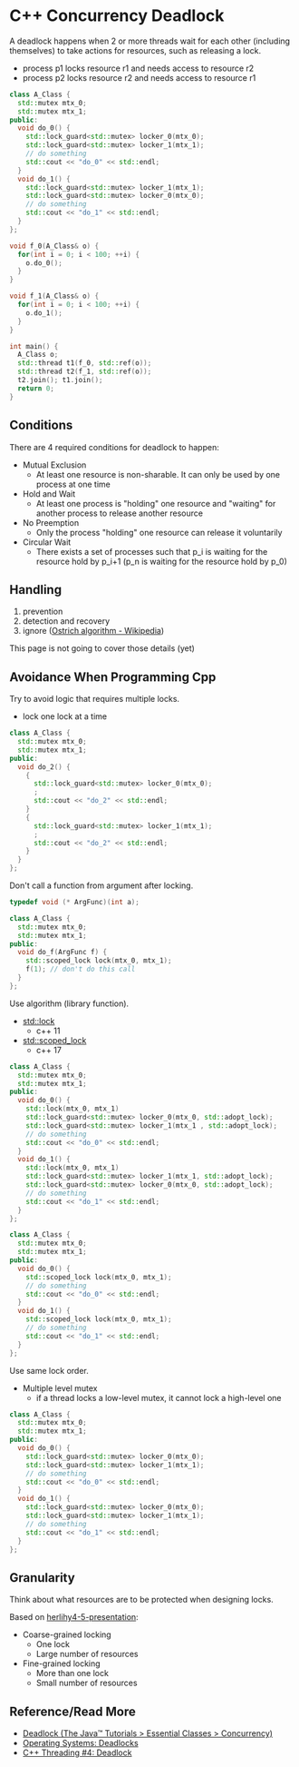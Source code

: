 # C++ Concurrency Deadlock

A deadlock happens when 2 or more threads wait for each other (including themselves)
to take actions for resources, such as releasing a lock.

* process p1 locks resource r1 and needs access to resource r2
* process p2 locks resource r2 and needs access to resource r1

```cpp
class A_Class {
  std::mutex mtx_0;
  std::mutex mtx_1;
public:
  void do_0() {
    std::lock_guard<std::mutex> locker_0(mtx_0);
    std::lock_guard<std::mutex> locker_1(mtx_1);
    // do something
    std::cout << "do_0" << std::endl;
  }
  void do_1() {
    std::lock_guard<std::mutex> locker_1(mtx_1);
    std::lock_guard<std::mutex> locker_0(mtx_0);
    // do something
    std::cout << "do_1" << std::endl;
  }
};

void f_0(A_Class& o) {
  for(int i = 0; i < 100; ++i) {
    o.do_0();
  }
}

void f_1(A_Class& o) {
  for(int i = 0; i < 100; ++i) {
    o.do_1();
  }
}

int main() {
  A_Class o;
  std::thread t1(f_0, std::ref(o));
  std::thread t2(f_1, std::ref(o));
  t2.join(); t1.join();
  return 0;
}
```

## Conditions

There are 4 required conditions for deadlock to happen:

* Mutual Exclusion
  * At least one resource is non-sharable. It can only be used by one process at one time
* Hold and Wait
  * At least one process is "holding" one resource and "waiting" for another process to release another resource
* No Preemption
  * Only the process "holding" one resource can release it voluntarily
* Circular Wait
  * There exists a set of processes such that p_i is waiting for the resource hold by p_i+1 (p_n is waiting for the resource hold by p_0)

## Handling

1. prevention
2. detection and recovery
3. ignore ([Ostrich algorithm - Wikipedia](https://en.wikipedia.org/wiki/Ostrich_algorithm))

This page is not going to cover those details (yet)

## Avoidance When Programming Cpp

Try to avoid logic that requires multiple locks.

* lock one lock at a time

```cpp
class A_Class {
  std::mutex mtx_0;
  std::mutex mtx_1;
public:
  void do_2() {
    {
      std::lock_guard<std::mutex> locker_0(mtx_0);
      ;
      std::cout << "do_2" << std::endl;
    }
    {
      std::lock_guard<std::mutex> locker_1(mtx_1);
      ;
      std::cout << "do_2" << std::endl;
    }
  }
};
```

Don't call a function from argument after locking.

```cpp
typedef void (* ArgFunc)(int a);

class A_Class {
  std::mutex mtx_0;
  std::mutex mtx_1;
public:
  void do_f(ArgFunc f) {
    std::scoped_lock lock(mtx_0, mtx_1);
    f(1); // don't do this call
  }
};
```

Use algorithm (library function).

* [std::lock](https://en.cppreference.com/w/cpp/thread/lock)
  * c++ 11
* [std::scoped_lock](https://en.cppreference.com/w/cpp/thread/scoped_lock)
  * c++ 17

```cpp
class A_Class {
  std::mutex mtx_0;
  std::mutex mtx_1;
public:
  void do_0() {
    std::lock(mtx_0, mtx_1)
    std::lock_guard<std::mutex> locker_0(mtx_0, std::adopt_lock);
    std::lock_guard<std::mutex> locker_1(mtx_1 , std::adopt_lock);
    // do something
    std::cout << "do_0" << std::endl;
  }
  void do_1() {
    std::lock(mtx_0, mtx_1)
    std::lock_guard<std::mutex> locker_1(mtx_1, std::adopt_lock);
    std::lock_guard<std::mutex> locker_0(mtx_0, std::adopt_lock);
    // do something
    std::cout << "do_1" << std::endl;
  }
};
```

```cpp
class A_Class {
  std::mutex mtx_0;
  std::mutex mtx_1;
public:
  void do_0() {
    std::scoped_lock lock(mtx_0, mtx_1);
    // do something
    std::cout << "do_0" << std::endl;
  }
  void do_1() {
    std::scoped_lock lock(mtx_0, mtx_1);
    // do something
    std::cout << "do_1" << std::endl;
  }
};
```

Use same lock order.

* Multiple level mutex
  * if a thread locks a low-level mutex, it cannot lock a high-level one

```cpp
class A_Class {
  std::mutex mtx_0;
  std::mutex mtx_1;
public:
  void do_0() {
    std::lock_guard<std::mutex> locker_0(mtx_0);
    std::lock_guard<std::mutex> locker_1(mtx_1);
    // do something
    std::cout << "do_0" << std::endl;
  }
  void do_1() {
    std::lock_guard<std::mutex> locker_0(mtx_0);
    std::lock_guard<std::mutex> locker_1(mtx_1);
    // do something
    std::cout << "do_1" << std::endl;
  }
};
```

<!-- ## Starvation and Livelock -->


## Granularity

Think about what resources are to be protected when designing locks.

Based on [herlihy4-5-presentation](http://fileadmin.cs.lth.se/cs/education/eda015f/2013/herlihy4-5-presentation.pdf):

* Coarse-grained locking
  * One lock
  * Large number of resources
* Fine-grained locking
  * More than one lock
  * Small number of resources

## Reference/Read More

* [Deadlock (The Java™ Tutorials > Essential Classes > Concurrency)](https://docs.oracle.com/javase/tutorial/essential/concurrency/deadlock.html)
* [Operating Systems: Deadlocks](https://www.cs.uic.edu/~jbell/CourseNotes/OperatingSystems/7_Deadlocks.html)
* [C++ Threading #4: Deadlock](https://www.youtube.com/watch?v=_N0B5ua7oN8&list=PL5jc9xFGsL8E12so1wlMS0r0hTQoJL74M&index=4)